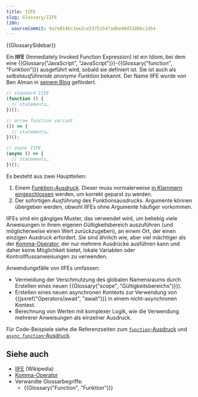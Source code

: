 ```yaml
---
title: IIFE
slug: Glossary/IIFE
l10n:
  sourceCommit: 9a7e014bc1ee2ce53751b47adbe48d3180bc2d54
---
```


{{GlossarySidebar}}

Ein **IIFE** (Immediately Invoked Function Expression) ist ein Idiom, bei dem eine {{Glossary("JavaScript", "JavaScript")}}-{{Glossary("function", "Funktion")}} ausgeführt wird, sobald sie definiert ist. Sie ist auch als _selbstausführende anonyme Funktion_ bekannt. Der Name IIFE wurde von Ben Alman in [seinem Blog](https://web.archive.org/web/20171201033208/http://benalman.com/news/2010/11/immediately-invoked-function-expression/#iife) gefördert.

```js
// standard IIFE
(function () {
  // statements…
})();

// arrow function variant
(() => {
  // statements…
})();

// async IIFE
(async () => {
  // statements…
})();
```

Es besteht aus zwei Hauptteilen:

1. Einem [Funktion-_Ausdruck_](/de/docs/Web/JavaScript/Reference/Operators/function). Dieser muss normalerweise [in Klammern eingeschlossen](/de/docs/Web/JavaScript/Reference/Operators/Grouping) werden, um korrekt geparst zu werden.
2. Der sofortigen _Ausführung_ des Funktionsausdrucks. Argumente können übergeben werden, obwohl IIFEs ohne Argumente häufiger vorkommen.

IIFEs sind ein gängiges Muster, das verwendet wird, um beliebig viele Anweisungen in ihrem eigenen Gültigkeitsbereich auszuführen (und möglicherweise einen Wert zurückzugeben), an einem Ort, der einen einzigen Ausdruck erfordert. Sie sind ähnlich wie, aber viel mächtiger als der [Komma-Operator](/de/docs/Web/JavaScript/Reference/Operators/Comma_operator), der nur mehrere Ausdrücke ausführen kann und daher keine Möglichkeit bietet, lokale Variablen oder Kontrollflussanweisungen zu verwenden.

Anwendungsfälle von IIFEs umfassen:

- Vermeidung der Verschmutzung des globalen Namensraums durch Erstellen eines neuen {{Glossary("scope", "Gültigkeitsbereichs")}}).
- Erstellen eines neuen asynchronen Kontexts zur Verwendung von {{jsxref("Operators/await", "await")}} in einem nicht-asynchronen Kontext.
- Berechnung von Werten mit komplexer Logik, wie die Verwendung mehrerer Anweisungen als einzelner Ausdruck.

Für Code-Beispiele siehe die Referenzseiten zum [`function`-Ausdruck](/de/docs/Web/JavaScript/Reference/Operators/function) und [`async function`-Ausdruck](/de/docs/Web/JavaScript/Reference/Operators/async_function).

## Siehe auch

- [IIFE](https://en.wikipedia.org/wiki/Immediately-invoked_function_expression) (Wikipedia)
- [Komma-Operator](/de/docs/Web/JavaScript/Reference/Operators/Comma_operator)
- Verwandte Glossarbegriffe:
  - {{Glossary("Function", "Funktion")}}
